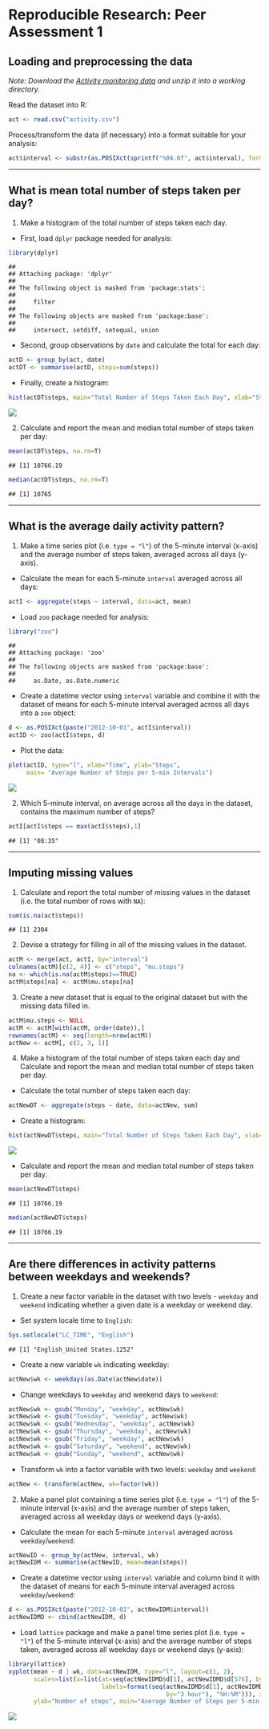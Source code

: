 # Reproducible Research: Peer Assessment 1



## Loading and preprocessing the data

*Note: Download the [Activity monitoring data](https://d396qusza40orc.cloudfront.net/repdata%2Fdata%2Factivity.zip) and unzip it into a working directory.*

Read the dataset into R:

```r
act <- read.csv("activity.csv")
```


Process/transform the data (if necessary) into a format suitable for your analysis:

```r
act$interval <- substr(as.POSIXct(sprintf("%04.0f", act$interval), format='%H%M'), 12, 16)
```


---

## What is mean total number of steps taken per day?


1. Make a histogram of the total number of steps taken each day.

* First, load `dplyr` package needed for analysis:

```r
library(dplyr)
```

```
## 
## Attaching package: 'dplyr'
## 
## The following object is masked from 'package:stats':
## 
##     filter
## 
## The following objects are masked from 'package:base':
## 
##     intersect, setdiff, setequal, union
```

* Second, group observations by `date` and calculate the total for each day:

```r
actD <- group_by(act, date)
actDT <- summarise(actD, steps=sum(steps))
```

* Finally, create a histogram:

```r
hist(actDT$steps, main="Total Number of Steps Taken Each Day", xlab="Steps")
```

![](./PA1_template_files/figure-html/unnamed-chunk-5-1.png) 


2. Calculate and report the mean and median total number of steps taken per day:

```r
mean(actDT$steps, na.rm=T)
```

```
## [1] 10766.19
```

```r
median(actDT$steps, na.rm=T)
```

```
## [1] 10765
```


---

## What is the average daily activity pattern?

1. Make a time series plot (i.e. `type = "l"`) of the 5-minute interval (x-axis) and the average number of steps taken, averaged across all days (y-axis).

* Calculate the mean for each 5-minute `interval` averaged across all days:

```r
actI <- aggregate(steps ~ interval, data=act, mean)
```

* Load `zoo` package needed for analysis:

```r
library("zoo")
```

```
## 
## Attaching package: 'zoo'
## 
## The following objects are masked from 'package:base':
## 
##     as.Date, as.Date.numeric
```

* Create a datetime vector using `interval` variable and combine it with the dataset of means for each 5-minute interval averaged across all days into a `zoo` object:

```r
d <- as.POSIXct(paste("2012-10-01", actI$interval))
actID <- zoo(actI$steps, d)
```

* Plot the data:

```r
plot(actID, type="l", xlab="Time", ylab="Steps", 
     main= "Average Number of Steps per 5-min Intervals")
```

![](./PA1_template_files/figure-html/unnamed-chunk-10-1.png) 

2. Which 5-minute interval, on average across all the days in the dataset, contains the maximum number of steps?

```r
actI[actI$steps == max(actI$steps),1]
```

```
## [1] "08:35"
```


---


## Imputing missing values

1. Calculate and report the total number of missing values in the dataset (i.e. the total number of rows with `NA`):

```r
sum(is.na(act$steps))
```

```
## [1] 2304
```

2. Devise a strategy for filling in all of the missing values in the dataset.

```r
actM <- merge(act, actI, by="interval")
colnames(actM)[c(2, 4)] <- c("steps", "mu.steps")
na <- which(is.na(actM$steps)==TRUE)
actM$steps[na] <- actM$mu.steps[na]
```

3. Create a new dataset that is equal to the original dataset but with the missing data filled in.

```r
actM$mu.steps <- NULL
actM <- actM[with(actM, order(date)),]
rownames(actM) <- seq(length=nrow(actM))
actNew <- actM[, c(2, 3, 1)] 
```

4. Make a histogram of the total number of steps taken each day and Calculate and report the mean and median total number of steps taken per day.

* Calculate the total number of steps taken each day:

```r
actNewDT <- aggregate(steps ~ date, data=actNew, sum)
```

* Create a histogram:

```r
hist(actNewDT$steps, main="Total Number of Steps Taken Each Day", xlab="Steps")
```

![](./PA1_template_files/figure-html/unnamed-chunk-16-1.png) 

* Calculate and report the mean and median total number of steps taken per day.

```r
mean(actNewDT$steps)
```

```
## [1] 10766.19
```

```r
median(actNewDT$steps)
```

```
## [1] 10766.19
```


---


## Are there differences in activity patterns between weekdays and weekends?

1. Create a new factor variable in the dataset with two levels - `weekday` and `weekend` indicating whether a given date is a weekday or weekend day.

* Set system locale time to `English`:

```r
Sys.setlocale("LC_TIME", "English")
```

```
## [1] "English_United States.1252"
```

* Create a new variable `wk` indicating weekday:

```r
actNew$wk <- weekdays(as.Date(actNew$date))
```

* Change weekdays to `weekday` and weekend days to `weekend`:

```r
actNew$wk <- gsub("Monday", "weekday", actNew$wk)
actNew$wk <- gsub("Tuesday", "weekday", actNew$wk)
actNew$wk <- gsub("Wednesday", "weekday", actNew$wk)
actNew$wk <- gsub("Thursday", "weekday", actNew$wk)
actNew$wk <- gsub("Friday", "weekday", actNew$wk)
actNew$wk <- gsub("Saturday", "weekend", actNew$wk)
actNew$wk <- gsub("Sunday", "weekend", actNew$wk)
```

* Transform `wk` into a factor variable with two levels: `weekday` and `weekend`:

```r
actNew <- transform(actNew, wk=factor(wk))
```

2. Make a panel plot containing a time series plot (i.e. `type = "l"`) of the 5-minute interval (x-axis) and the average number of steps taken, averaged across all weekday days or weekend days (y-axis).

* Calculate the mean for each 5-minute `interval` averaged across `weekday`/`weekend`:

```r
actNewID <- group_by(actNew, interval, wk)
actNewIDM <- summarise(actNewID, mean=mean(steps))
```

* Create a datetime vector using `interval` variable and column bind it with the dataset of means for each 5-minute interval averaged across `weekday`/`weekend`:      

```r
d <- as.POSIXct(paste("2012-10-01", actNewIDM$interval))
actNewIDMD <- cbind(actNewIDM, d)
```

* Load `lattice` package and make a panel time series plot (i.e. `type = "l"`) of the 5-minute interval (x-axis) and the average number of steps taken, averaged across all weekday days or weekend days (y-axis):

```r
library(lattice)
xyplot(mean ~ d | wk, data=actNewIDM, type="l", layout=c(1, 2), 
       scales=list(x=list(at=seq(actNewIDMD$d[1], actNewIDMD$d[576], by="3 hour"), 
                          labels=format(seq(actNewIDMD$d[1], actNewIDMD$d[576], 
                                            by="3 hour"), "%H:%M"))), xlab="Time", 
       ylab="Number of steps", main="Average Number of Steps per 5-min Intervals")   
```

![](./PA1_template_files/figure-html/unnamed-chunk-24-1.png) 

